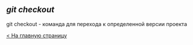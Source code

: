 ## ***git checkout***

git checkout - команда для перехода к определенной версии проекта

[< На главную страницу](readme.md)